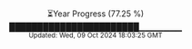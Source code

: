 <p align="center">
⏳Year Progress (77.25 %)<br>
███████████████████████▁▁▁▁▁▁▁ <br>
<sub>Updated: Wed, 09 Oct 2024 18:03:25 GMT</sub>
</p>

